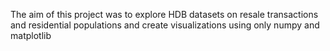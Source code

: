The aim of this project was to explore HDB datasets on resale transactions and residential populations and create visualizations using only numpy and matplotlib
